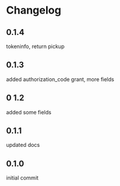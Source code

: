 # Changelog

## 0.1.4
tokeninfo, return pickup

## 0.1.3
added authorization_code grant, more fields

## 0 1.2
added some fields

## 0.1.1
updated docs

## 0.1.0
initial commit
